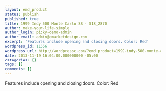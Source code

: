 ```yaml
---
layout: emd_product
status: publish
published: true
title: 1999 Indy 500 Monte Carlo SS - S18_2870
author: make-your-life-simple
author_login: picky-demo-admin
author_email: admin@emarketdesign.com
excerpt: 'Features include opening and closing doors. Color: Red'
wordpress_id: 11656
wordpress_url: http://wordpressc.com/?emd_product=1999-indy-500-monte-carlo-ss
date: 2013-11-19 16:04:00.000000000 -05:00
categories: []
tags: []
comments: []
---
```

Features include opening and closing doors. Color: Red
